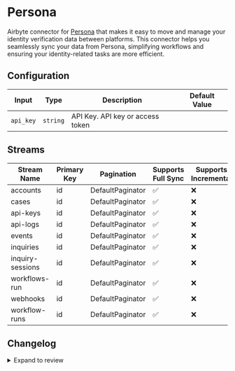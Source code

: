 # Persona
Airbyte connector for [Persona](https://withpersona.com) that makes it easy to move and manage your identity verification data between platforms. This connector helps you seamlessly sync your data from Persona, simplifying workflows and ensuring your identity-related tasks are more efficient.

## Configuration

| Input | Type | Description | Default Value |
|-------|------|-------------|---------------|
| `api_key` | `string` | API Key. API key or access token |  |

## Streams
| Stream Name | Primary Key | Pagination | Supports Full Sync | Supports Incremental |
|-------------|-------------|------------|---------------------|----------------------|
| accounts | id | DefaultPaginator | ✅ |  ❌  |
| cases | id | DefaultPaginator | ✅ |  ❌  |
| api-keys | id | DefaultPaginator | ✅ |  ❌  |
| api-logs | id | DefaultPaginator | ✅ |  ❌  |
| events | id | DefaultPaginator | ✅ |  ❌  |
| inquiries | id | DefaultPaginator | ✅ |  ❌  |
| inquiry-sessions | id | DefaultPaginator | ✅ |  ❌  |
| workflows-run | id | DefaultPaginator | ✅ |  ❌  |
| webhooks | id | DefaultPaginator | ✅ |  ❌  |
| workflow-runs | id | DefaultPaginator | ✅ |  ❌  |

## Changelog

<details>
  <summary>Expand to review</summary>

| Version          | Date              | Pull Request | Subject        |
|------------------|-------------------|--------------|----------------|
| 0.0.40 | 2025-10-29 | [68973](https://github.com/airbytehq/airbyte/pull/68973) | Update dependencies |
| 0.0.39 | 2025-10-21 | [68233](https://github.com/airbytehq/airbyte/pull/68233) | Update dependencies |
| 0.0.38 | 2025-10-14 | [67486](https://github.com/airbytehq/airbyte/pull/67486) | Update dependencies |
| 0.0.37 | 2025-09-30 | [66960](https://github.com/airbytehq/airbyte/pull/66960) | Update dependencies |
| 0.0.36 | 2025-09-23 | [66415](https://github.com/airbytehq/airbyte/pull/66415) | Update dependencies |
| 0.0.35 | 2025-09-09 | [65769](https://github.com/airbytehq/airbyte/pull/65769) | Update dependencies |
| 0.0.34 | 2025-08-23 | [65163](https://github.com/airbytehq/airbyte/pull/65163) | Update dependencies |
| 0.0.33 | 2025-08-16 | [64793](https://github.com/airbytehq/airbyte/pull/64793) | Update dependencies |
| 0.0.32 | 2025-08-02 | [64278](https://github.com/airbytehq/airbyte/pull/64278) | Update dependencies |
| 0.0.31 | 2025-07-26 | [63872](https://github.com/airbytehq/airbyte/pull/63872) | Update dependencies |
| 0.0.30 | 2025-07-19 | [63437](https://github.com/airbytehq/airbyte/pull/63437) | Update dependencies |
| 0.0.29 | 2025-07-12 | [63249](https://github.com/airbytehq/airbyte/pull/63249) | Update dependencies |
| 0.0.28 | 2025-07-05 | [62649](https://github.com/airbytehq/airbyte/pull/62649) | Update dependencies |
| 0.0.27 | 2025-06-28 | [62415](https://github.com/airbytehq/airbyte/pull/62415) | Update dependencies |
| 0.0.26 | 2025-06-21 | [61043](https://github.com/airbytehq/airbyte/pull/61043) | Update dependencies |
| 0.0.25 | 2025-05-24 | [60455](https://github.com/airbytehq/airbyte/pull/60455) | Update dependencies |
| 0.0.24 | 2025-05-10 | [60114](https://github.com/airbytehq/airbyte/pull/60114) | Update dependencies |
| 0.0.23 | 2025-05-03 | [59484](https://github.com/airbytehq/airbyte/pull/59484) | Update dependencies |
| 0.0.22 | 2025-04-27 | [59094](https://github.com/airbytehq/airbyte/pull/59094) | Update dependencies |
| 0.0.21 | 2025-04-19 | [58463](https://github.com/airbytehq/airbyte/pull/58463) | Update dependencies |
| 0.0.20 | 2025-04-12 | [57857](https://github.com/airbytehq/airbyte/pull/57857) | Update dependencies |
| 0.0.19 | 2025-04-05 | [57356](https://github.com/airbytehq/airbyte/pull/57356) | Update dependencies |
| 0.0.18 | 2025-03-29 | [56789](https://github.com/airbytehq/airbyte/pull/56789) | Update dependencies |
| 0.0.17 | 2025-03-22 | [56227](https://github.com/airbytehq/airbyte/pull/56227) | Update dependencies |
| 0.0.16 | 2025-03-08 | [55529](https://github.com/airbytehq/airbyte/pull/55529) | Update dependencies |
| 0.0.15 | 2025-03-01 | [55021](https://github.com/airbytehq/airbyte/pull/55021) | Update dependencies |
| 0.0.14 | 2025-02-23 | [54566](https://github.com/airbytehq/airbyte/pull/54566) | Update dependencies |
| 0.0.13 | 2025-02-15 | [53945](https://github.com/airbytehq/airbyte/pull/53945) | Update dependencies |
| 0.0.12 | 2025-02-08 | [53503](https://github.com/airbytehq/airbyte/pull/53503) | Update dependencies |
| 0.0.11 | 2025-02-01 | [52983](https://github.com/airbytehq/airbyte/pull/52983) | Update dependencies |
| 0.0.10 | 2025-01-25 | [52471](https://github.com/airbytehq/airbyte/pull/52471) | Update dependencies |
| 0.0.9 | 2025-01-18 | [51917](https://github.com/airbytehq/airbyte/pull/51917) | Update dependencies |
| 0.0.8 | 2025-01-11 | [51331](https://github.com/airbytehq/airbyte/pull/51331) | Update dependencies |
| 0.0.7 | 2024-12-28 | [50696](https://github.com/airbytehq/airbyte/pull/50696) | Update dependencies |
| 0.0.6 | 2024-12-21 | [50257](https://github.com/airbytehq/airbyte/pull/50257) | Update dependencies |
| 0.0.5 | 2024-12-14 | [49663](https://github.com/airbytehq/airbyte/pull/49663) | Update dependencies |
| 0.0.4 | 2024-12-12 | [49069](https://github.com/airbytehq/airbyte/pull/49069) | Update dependencies |
| 0.0.3 | 2024-11-04 | [48247](https://github.com/airbytehq/airbyte/pull/48247) | Update dependencies |
| 0.0.2 | 2024-10-28 | [47498](https://github.com/airbytehq/airbyte/pull/47498) | Update dependencies |
| 0.0.1 | 2024-10-03 | | Initial release by [@parthiv11](https://github.com/parthiv11) via Connector Builder |

</details>
